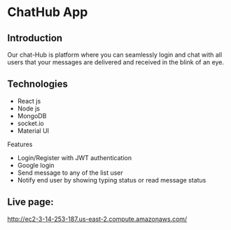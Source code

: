 # ChatHub App

## Introduction

Our chat-Hub is platform where you can seamlessly login and chat with all users  that your messages are delivered and received in the blink of an eye.

## Technologies

- React js
- Node js
- MongoDB
- socket.io
- Material UI

Features

- Login/Register with JWT authentication
- Google login 
- Send message to any of the list user 
- Notify end user by showing typing status or read message status



## Live page:

http://ec2-3-14-253-187.us-east-2.compute.amazonaws.com/


